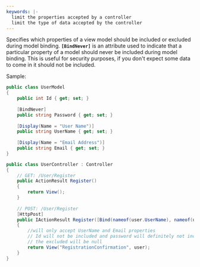 ```yaml
---
keywords: |-
  limit the properties accepted by a controller
  limit the type of data accepted by the controller
---
```

Specifies which properties of a view model should be included or excluded during model binding.
**`[BindNever]`** is an attribute used to indicate that a particular property of a model should never be included during model binding.
This is useful for security purposes, if you don't expect some data to come in it should not be included.

Sample:
```c#
public class UserModel
{
    public int Id { get; set; }
    
    [BindNever]
    public string Password { get; set; }
    
    [Display(Name = "User Name")]
    public string UserName { get; set; }
    
    [Display(Name = "Email Address")]
    public string Email { get; set; }
}
```

```c#
public class UserController : Controller
{
    // GET: /User/Register
    public ActionResult Register()
    {
        return View();
    }
    
    // POST: /User/Register
    [HttpPost]
    public IActionResult Register([Bind(nameof(user.UserName), nameof(user.Email))] UserModel user)
    {
	    //will only accept UserName and Email properties
        // Id will not be included and password will definitely not included
        // the excluded will be null
        return View("RegistrationConfirmation", user);
    }
}
```

